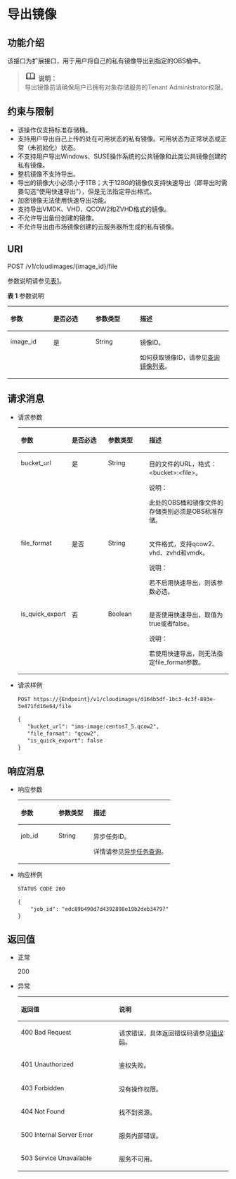 # 导出镜像<a name="ZH-CN_TOPIC_0036994315"></a>

## 功能介绍<a name="section11046056154747"></a>

该接口为扩展接口，用于用户将自己的私有镜像导出到指定的OBS桶中。

>![](public_sys-resources/icon-note.gif) **说明：**   
>导出镜像前请确保用户已拥有对象存储服务的Tenant Administrator权限。  

## 约束与限制<a name="section921963105411"></a>

-   该操作仅支持标准存储桶。
-   支持用户导出自己上传的处在可用状态的私有镜像。可用状态为正常状态或正常（未初始化）状态。
-   不支持用户导出Windows、SUSE操作系统的公共镜像和此类公共镜像创建的私有镜像。
-   整机镜像不支持导出。
-   导出的镜像大小必须小于1TB；大于128G的镜像仅支持快速导出（即导出时需要勾选“使用快速导出”），但是无法指定导出格式。
-   加密镜像无法使用快速导出功能。
-   支持导出VMDK、VHD、QCOW2和ZVHD格式的镜像。
-   不允许导出备份创建的镜像。
-   不允许导出由市场镜像创建的云服务器所生成的私有镜像。

## URI<a name="section66620681154747"></a>

POST /v1/cloudimages/\{image\_id\}/file

参数说明请参见[表1](#table23910047154747)。

**表 1**  参数说明

<a name="table23910047154747"></a>
<table><thead align="left"><tr id="row24965460154747"><th class="cellrowborder" valign="top" width="19.39%" id="mcps1.2.5.1.1"><p id="p8936346154747"><a name="p8936346154747"></a><a name="p8936346154747"></a>参数</p>
</th>
<th class="cellrowborder" valign="top" width="19.06%" id="mcps1.2.5.1.2"><p id="p4072498116916"><a name="p4072498116916"></a><a name="p4072498116916"></a>是否必选</p>
</th>
<th class="cellrowborder" valign="top" width="20.080000000000002%" id="mcps1.2.5.1.3"><p id="p52755425154747"><a name="p52755425154747"></a><a name="p52755425154747"></a>参数类型</p>
</th>
<th class="cellrowborder" valign="top" width="41.47%" id="mcps1.2.5.1.4"><p id="p57477321154747"><a name="p57477321154747"></a><a name="p57477321154747"></a>描述</p>
</th>
</tr>
</thead>
<tbody><tr id="row25151394154747"><td class="cellrowborder" valign="top" width="19.39%" headers="mcps1.2.5.1.1 "><p id="p23996995154747"><a name="p23996995154747"></a><a name="p23996995154747"></a>image_id</p>
</td>
<td class="cellrowborder" valign="top" width="19.06%" headers="mcps1.2.5.1.2 "><p id="p1038913616916"><a name="p1038913616916"></a><a name="p1038913616916"></a>是</p>
</td>
<td class="cellrowborder" valign="top" width="20.080000000000002%" headers="mcps1.2.5.1.3 "><p id="p64708437154747"><a name="p64708437154747"></a><a name="p64708437154747"></a>String</p>
</td>
<td class="cellrowborder" valign="top" width="41.47%" headers="mcps1.2.5.1.4 "><p id="p54354750154747"><a name="p54354750154747"></a><a name="p54354750154747"></a>镜像ID。</p>
<p id="p127065072116"><a name="p127065072116"></a><a name="p127065072116"></a>如何获取镜像ID，请参见<a href="查询镜像列表.md">查询镜像列表</a>。</p>
</td>
</tr>
</tbody>
</table>

## 请求消息<a name="section29704853154747"></a>

-   请求参数

    <a name="table57282886154747"></a>
    <table><thead align="left"><tr id="row33194661154747"><th class="cellrowborder" valign="top" width="20.107989201079892%" id="mcps1.1.5.1.1"><p id="p4413036154747"><a name="p4413036154747"></a><a name="p4413036154747"></a>参数</p>
    </th>
    <th class="cellrowborder" valign="top" width="18.408159184081594%" id="mcps1.1.5.1.2"><p id="p15244109154747"><a name="p15244109154747"></a><a name="p15244109154747"></a>是否必选</p>
    </th>
    <th class="cellrowborder" valign="top" width="20.01799820017998%" id="mcps1.1.5.1.3"><p id="p4364817210345"><a name="p4364817210345"></a><a name="p4364817210345"></a>参数类型</p>
    </th>
    <th class="cellrowborder" valign="top" width="41.46585341465854%" id="mcps1.1.5.1.4"><p id="p26813302154747"><a name="p26813302154747"></a><a name="p26813302154747"></a>描述</p>
    </th>
    </tr>
    </thead>
    <tbody><tr id="row24393852154747"><td class="cellrowborder" valign="top" width="20.107989201079892%" headers="mcps1.1.5.1.1 "><p id="p5109612910120"><a name="p5109612910120"></a><a name="p5109612910120"></a>bucket_url</p>
    </td>
    <td class="cellrowborder" valign="top" width="18.408159184081594%" headers="mcps1.1.5.1.2 "><p id="p4514577610120"><a name="p4514577610120"></a><a name="p4514577610120"></a>是</p>
    </td>
    <td class="cellrowborder" valign="top" width="20.01799820017998%" headers="mcps1.1.5.1.3 "><p id="p3292926410120"><a name="p3292926410120"></a><a name="p3292926410120"></a>String</p>
    </td>
    <td class="cellrowborder" valign="top" width="41.46585341465854%" headers="mcps1.1.5.1.4 "><p id="p5002474510120"><a name="p5002474510120"></a><a name="p5002474510120"></a>目的文件的URL，格式：&lt;bucket&gt;:&lt;file&gt;。</p>
    <div class="note" id="note5552125083518"><a name="note5552125083518"></a><a name="note5552125083518"></a><span class="notetitle"> 说明： </span><div class="notebody"><p id="p1555325043517"><a name="p1555325043517"></a><a name="p1555325043517"></a>此处的OBS桶和镜像文件的存储类别必须是OBS标准存储。</p>
    </div></div>
    </td>
    </tr>
    <tr id="row835962711950"><td class="cellrowborder" valign="top" width="20.107989201079892%" headers="mcps1.1.5.1.1 "><p id="p604120411950"><a name="p604120411950"></a><a name="p604120411950"></a>file_format</p>
    </td>
    <td class="cellrowborder" valign="top" width="18.408159184081594%" headers="mcps1.1.5.1.2 "><p id="p1957548511950"><a name="p1957548511950"></a><a name="p1957548511950"></a>是否</p>
    </td>
    <td class="cellrowborder" valign="top" width="20.01799820017998%" headers="mcps1.1.5.1.3 "><p id="p4211041411950"><a name="p4211041411950"></a><a name="p4211041411950"></a>String</p>
    </td>
    <td class="cellrowborder" valign="top" width="41.46585341465854%" headers="mcps1.1.5.1.4 "><p id="p5550036811950"><a name="p5550036811950"></a><a name="p5550036811950"></a>文件格式，支持qcow2、vhd、zvhd和vmdk。</p>
    <div class="note" id="note18338113413411"><a name="note18338113413411"></a><a name="note18338113413411"></a><span class="notetitle"> 说明： </span><div class="notebody"><p id="p19338113473415"><a name="p19338113473415"></a><a name="p19338113473415"></a>若不启用快速导出，则该参数必选。</p>
    </div></div>
    </td>
    </tr>
    <tr id="row724516813520"><td class="cellrowborder" valign="top" width="20.107989201079892%" headers="mcps1.1.5.1.1 "><p id="p42465815358"><a name="p42465815358"></a><a name="p42465815358"></a>is_quick_export</p>
    </td>
    <td class="cellrowborder" valign="top" width="18.408159184081594%" headers="mcps1.1.5.1.2 "><p id="p92468810356"><a name="p92468810356"></a><a name="p92468810356"></a>否</p>
    </td>
    <td class="cellrowborder" valign="top" width="20.01799820017998%" headers="mcps1.1.5.1.3 "><p id="p4246168163515"><a name="p4246168163515"></a><a name="p4246168163515"></a>Boolean</p>
    </td>
    <td class="cellrowborder" valign="top" width="41.46585341465854%" headers="mcps1.1.5.1.4 "><p id="p1624688153517"><a name="p1624688153517"></a><a name="p1624688153517"></a>是否使用快速导出，取值为true或者false。</p>
    <div class="note" id="note10129165413356"><a name="note10129165413356"></a><a name="note10129165413356"></a><span class="notetitle"> 说明： </span><div class="notebody"><p id="p11129195493511"><a name="p11129195493511"></a><a name="p11129195493511"></a>若使用快速导出，则无法指定file_format参数。</p>
    </div></div>
    </td>
    </tr>
    </tbody>
    </table>

-   请求样例

    ```
    POST https://{Endpoint}/v1/cloudimages/d164b5df-1bc3-4c3f-893e-3e471fd16e64/file
    ```

    ```
    {
       "bucket_url": "ims-image:centos7_5.qcow2",
       "file_format": "qcow2",
       "is_quick_export": false
    }
    ```


## 响应消息<a name="section42338041154747"></a>

-   响应参数

    <a name="table142317910447"></a>
    <table><thead align="left"><tr id="row3520294810447"><th class="cellrowborder" valign="top" width="24.687531246875313%" id="mcps1.1.4.1.1"><p id="p3286650610447"><a name="p3286650610447"></a><a name="p3286650610447"></a>参数</p>
    </th>
    <th class="cellrowborder" valign="top" width="22.87771222877712%" id="mcps1.1.4.1.2"><p id="p1636902410447"><a name="p1636902410447"></a><a name="p1636902410447"></a>参数类型</p>
    </th>
    <th class="cellrowborder" valign="top" width="52.434756524347556%" id="mcps1.1.4.1.3"><p id="p5082259210447"><a name="p5082259210447"></a><a name="p5082259210447"></a>描述</p>
    </th>
    </tr>
    </thead>
    <tbody><tr id="row2298930510447"><td class="cellrowborder" valign="top" width="24.687531246875313%" headers="mcps1.1.4.1.1 "><p id="p5019438610447"><a name="p5019438610447"></a><a name="p5019438610447"></a>job_id</p>
    </td>
    <td class="cellrowborder" valign="top" width="22.87771222877712%" headers="mcps1.1.4.1.2 "><p id="p2217101310447"><a name="p2217101310447"></a><a name="p2217101310447"></a>String</p>
    </td>
    <td class="cellrowborder" valign="top" width="52.434756524347556%" headers="mcps1.1.4.1.3 "><p id="p5102161510447"><a name="p5102161510447"></a><a name="p5102161510447"></a>异步任务ID。</p>
    <p id="p19968122117312"><a name="p19968122117312"></a><a name="p19968122117312"></a>详情请参见<a href="异步任务查询.md">异步任务查询</a>。</p>
    </td>
    </tr>
    </tbody>
    </table>

-   响应样例

    ```
    STATUS CODE 200
    ```

    ```
    {
        "job_id": "edc89b490d7d4392898e19b2deb34797"
    }
    ```


## 返回值<a name="section40084941"></a>

-   正常

    200

-   异常

    <a name="table1069408417333"></a>
    <table><thead align="left"><tr id="row4772021317333"><th class="cellrowborder" valign="top" width="46.54%" id="mcps1.1.3.1.1"><p id="p4013206717333"><a name="p4013206717333"></a><a name="p4013206717333"></a>返回值</p>
    </th>
    <th class="cellrowborder" valign="top" width="53.459999999999994%" id="mcps1.1.3.1.2"><p id="p2947196917333"><a name="p2947196917333"></a><a name="p2947196917333"></a>说明</p>
    </th>
    </tr>
    </thead>
    <tbody><tr id="row3841925517333"><td class="cellrowborder" valign="top" width="46.54%" headers="mcps1.1.3.1.1 "><p id="p2495195017333"><a name="p2495195017333"></a><a name="p2495195017333"></a>400 Bad Request</p>
    </td>
    <td class="cellrowborder" valign="top" width="53.459999999999994%" headers="mcps1.1.3.1.2 "><p id="p784206117333"><a name="p784206117333"></a><a name="p784206117333"></a>请求错误，具体返回错误码请参见<a href="错误码.md">错误码</a>。</p>
    </td>
    </tr>
    <tr id="row3122722917333"><td class="cellrowborder" valign="top" width="46.54%" headers="mcps1.1.3.1.1 "><p id="p4637763817333"><a name="p4637763817333"></a><a name="p4637763817333"></a>401 Unauthorized</p>
    </td>
    <td class="cellrowborder" valign="top" width="53.459999999999994%" headers="mcps1.1.3.1.2 "><p id="p6560116717333"><a name="p6560116717333"></a><a name="p6560116717333"></a>鉴权失败。</p>
    </td>
    </tr>
    <tr id="row5353959117333"><td class="cellrowborder" valign="top" width="46.54%" headers="mcps1.1.3.1.1 "><p id="p4173958717333"><a name="p4173958717333"></a><a name="p4173958717333"></a>403 Forbidden</p>
    </td>
    <td class="cellrowborder" valign="top" width="53.459999999999994%" headers="mcps1.1.3.1.2 "><p id="p2546341217333"><a name="p2546341217333"></a><a name="p2546341217333"></a>没有操作权限。</p>
    </td>
    </tr>
    <tr id="row5197513192250"><td class="cellrowborder" valign="top" width="46.54%" headers="mcps1.1.3.1.1 "><p id="p21898657192252"><a name="p21898657192252"></a><a name="p21898657192252"></a>404 Not Found</p>
    </td>
    <td class="cellrowborder" valign="top" width="53.459999999999994%" headers="mcps1.1.3.1.2 "><p id="p28960832192252"><a name="p28960832192252"></a><a name="p28960832192252"></a>找不到资源。</p>
    </td>
    </tr>
    <tr id="row2784412417333"><td class="cellrowborder" valign="top" width="46.54%" headers="mcps1.1.3.1.1 "><p id="p4078159117333"><a name="p4078159117333"></a><a name="p4078159117333"></a>500 Internal Server Error</p>
    </td>
    <td class="cellrowborder" valign="top" width="53.459999999999994%" headers="mcps1.1.3.1.2 "><p id="p1497458717333"><a name="p1497458717333"></a><a name="p1497458717333"></a>服务内部错误。</p>
    </td>
    </tr>
    <tr id="row55355517333"><td class="cellrowborder" valign="top" width="46.54%" headers="mcps1.1.3.1.1 "><p id="p4483799017333"><a name="p4483799017333"></a><a name="p4483799017333"></a>503 Service Unavailable</p>
    </td>
    <td class="cellrowborder" valign="top" width="53.459999999999994%" headers="mcps1.1.3.1.2 "><p id="p799858217333"><a name="p799858217333"></a><a name="p799858217333"></a>服务不可用。</p>
    </td>
    </tr>
    </tbody>
    </table>


